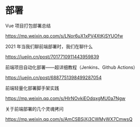 # 部署

Vue 项目打包部署总结

https://mp.weixin.qq.com/s/LNor6uX1xPV4XtKjSYUOfw

2021 年当我们聊前端部署时，我们在聊什么

https://juejin.cn/post/7017710911443959839

前端项目自动化部署——超详细教程（Jenkins、Github Actions）

https://juejin.cn/post/6887751398499287054

前端轻量化部署脚手架实践

https://mp.weixin.qq.com/s/HlrNOvkiEOdqxgMU0a7Ngw

关于前端部署的几个灵魂拷问

https://mp.weixin.qq.com/s/AmCSBSjXj3CWMyWX7CmwsQ
